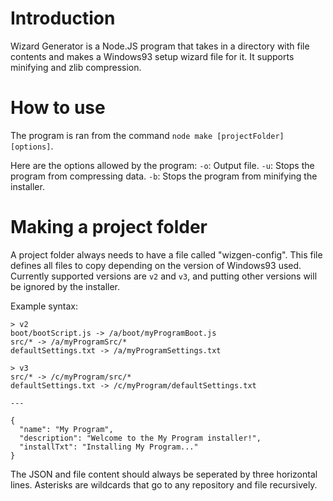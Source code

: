 # Introduction
Wizard Generator is a Node.JS program that takes in a directory with file contents and makes a Windows93 setup wizard file for it.
It supports minifying and zlib compression.

# How to use
The program is ran from the command `node make [projectFolder] [options]`.

Here are the options allowed by the program:
`-o`: Output file.
`-u`: Stops the program from compressing data.
`-b`: Stops the program from minifying the installer.

# Making a project folder
A project folder always needs to have a file called "wizgen-config".
This file defines all files to copy depending on the version of Windows93 used. Currently supported versions are `v2` and `v3`, and putting other versions will be ignored by the installer.

Example syntax:
```
> v2
boot/bootScript.js -> /a/boot/myProgramBoot.js
src/* -> /a/myProgramSrc/*
defaultSettings.txt -> /a/myProgramSettings.txt

> v3
src/* -> /c/myProgram/src/*
defaultSettings.txt -> /c/myProgram/defaultSettings.txt

---

{
  "name": "My Program",
  "description": "Welcome to the My Program installer!",
  "installTxt": "Installing My Program..."
}
```

The JSON and file content should always be seperated by three horizontal lines.
Asterisks are wildcards that go to any repository and file recursively.
